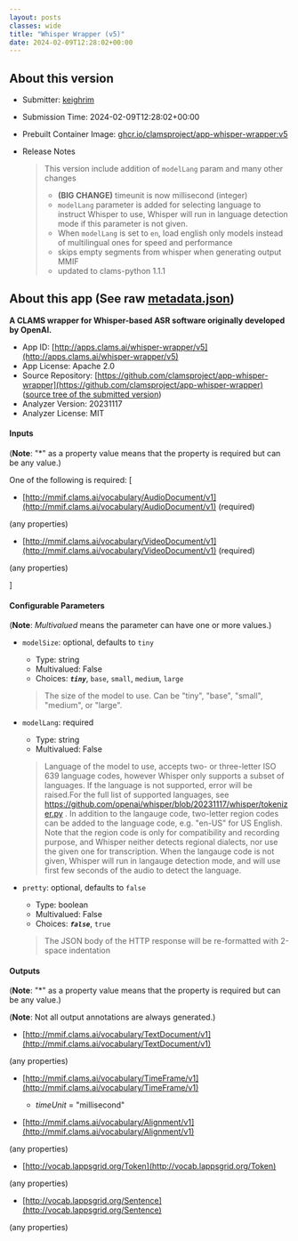 ```yaml
---
layout: posts
classes: wide
title: "Whisper Wrapper (v5)"
date: 2024-02-09T12:28:02+00:00
---
```

## About this version

- Submitter: [keighrim](https://github.com/keighrim)
- Submission Time: 2024-02-09T12:28:02+00:00
- Prebuilt Container Image: [ghcr.io/clamsproject/app-whisper-wrapper:v5](https://github.com/clamsproject/app-whisper-wrapper/pkgs/container/app-whisper-wrapper/v5)
- Release Notes

    > This version include addition of `modelLang` param and many other changes  
    > * **(BIG CHANGE)** timeunit is now millisecond (integer)  
    > * `modelLang` parameter is added for selecting language to instruct Whisper to use, Whisper will run in language detection mode if this parameter is not given.  
    > * When `modelLang` is set to `en`, load english only models instead of multilingual ones for speed and performance  
    > * skips empty segments from whisper when generating output MMIF  
    > * updated to clams-python 1.1.1

## About this app (See raw [metadata.json](metadata.json))

**A CLAMS wrapper for Whisper-based ASR software originally developed by OpenAI.**

- App ID: [http://apps.clams.ai/whisper-wrapper/v5](http://apps.clams.ai/whisper-wrapper/v5)
- App License: Apache 2.0
- Source Repository: [https://github.com/clamsproject/app-whisper-wrapper](https://github.com/clamsproject/app-whisper-wrapper) ([source tree of the submitted version](https://github.com/clamsproject/app-whisper-wrapper/tree/v5))
- Analyzer Version: 20231117
- Analyzer License: MIT


#### Inputs
(**Note**: "*" as a property value means that the property is required but can be any value.)

One of the following is required: [
- [http://mmif.clams.ai/vocabulary/AudioDocument/v1](http://mmif.clams.ai/vocabulary/AudioDocument/v1) (required)

 (any properties)

- [http://mmif.clams.ai/vocabulary/VideoDocument/v1](http://mmif.clams.ai/vocabulary/VideoDocument/v1) (required)

 (any properties)



]


#### Configurable Parameters
(**Note**: _Multivalued_ means the parameter can have one or more values.)

- `modelSize`: optional, defaults to `tiny`

    - Type: string
    - Multivalued: False
    - Choices: **_`tiny`_**, `base`, `small`, `medium`, `large`


    > The size of the model to use. Can be "tiny", "base", "small", "medium", or "large".
- `modelLang`: required

    - Type: string
    - Multivalued: False


    > Language of the model to use, accepts two- or three-letter ISO 639 language codes, however Whisper only supports a subset of languages. If the language is not supported, error will be raised.For the full list of supported languages, see https://github.com/openai/whisper/blob/20231117/whisper/tokenizer.py . In addition to the langauge code, two-letter region codes can be added to the language code, e.g. "en-US" for US English. Note that the region code is only for compatibility and recording purpose, and Whisper neither detects regional dialects, nor use the given one for transcription. When the langauge code is not given, Whisper will run in langauge detection mode, and will use first few seconds of the audio to detect the language.
- `pretty`: optional, defaults to `false`

    - Type: boolean
    - Multivalued: False
    - Choices: **_`false`_**, `true`


    > The JSON body of the HTTP response will be re-formatted with 2-space indentation


#### Outputs
(**Note**: "*" as a property value means that the property is required but can be any value.)

(**Note**: Not all output annotations are always generated.)

- [http://mmif.clams.ai/vocabulary/TextDocument/v1](http://mmif.clams.ai/vocabulary/TextDocument/v1)

 (any properties)

- [http://mmif.clams.ai/vocabulary/TimeFrame/v1](http://mmif.clams.ai/vocabulary/TimeFrame/v1)
    - _timeUnit_ = "millisecond"

- [http://mmif.clams.ai/vocabulary/Alignment/v1](http://mmif.clams.ai/vocabulary/Alignment/v1)

 (any properties)

- [http://vocab.lappsgrid.org/Token](http://vocab.lappsgrid.org/Token)

 (any properties)

- [http://vocab.lappsgrid.org/Sentence](http://vocab.lappsgrid.org/Sentence)

 (any properties)

